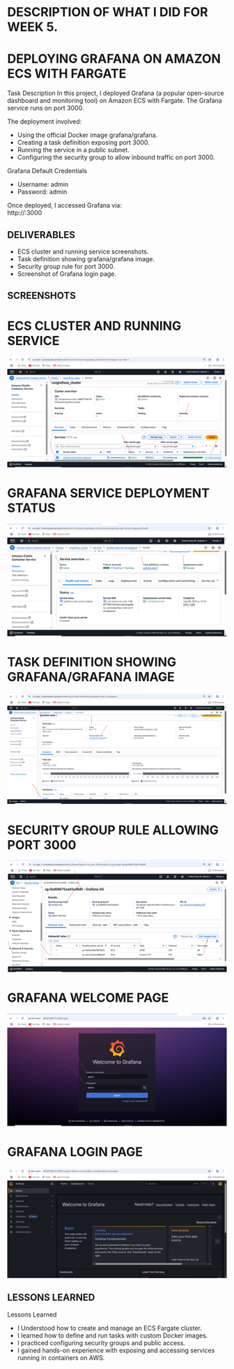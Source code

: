 # DESCRIPTION OF WHAT I DID FOR WEEK 5.

# DEPLOYING GRAFANA ON AMAZON ECS WITH FARGATE

Task Description
In this project, I deployed Grafana (a popular open-source dashboard and monitoring tool) on Amazon ECS with Fargate. The Grafana service runs on port 3000.  

The deployment involved:
- Using the official Docker image grafana/grafana.
- Creating a task definition exposing port 3000.
- Running the service in a public subnet.
- Configuring the security group to allow inbound traffic on port 3000.

Grafana Default Credentials
- Username: admin  
- Password: admin

Once deployed, I accessed Grafana via:  
http://<PUBLIC-IP>:3000

## DELIVERABLES
- ECS cluster and running service screenshots.
- Task definition showing grafana/grafana image.
- Security group rule for port 3000.
- Screenshot of Grafana login page.

  
## SCREENSHOTS

# ECS CLUSTER AND RUNNING SERVICE
![ECS Cluster & Running Service](https://github.com/ChideraA080/CSN-BOOTCAMP-TASK-WEEK-1-10/blob/main/Week5/CSN%20BOOTCAMP%20WEEK%205%20TASK/CSN%20BOOTCAMP%20WEEK%205%20ECS%20CLUSTER%20%26%20RUNNING%20SERVICE.png)

# GRAFANA SERVICE DEPLOYMENT STATUS
![Grafana Service Deployment status](https://github.com/ChideraA080/CSN-BOOTCAMP-TASK-WEEK-1-10/blob/main/Week5/CSN%20BOOTCAMP%20WEEK%205%20TASK/CSN%20BOOTCAMP%20WEEK%205%20%20GRAFANA%20SERVICE%20DEPLOYMENT%20STATUS.png)

# TASK DEFINITION SHOWING GRAFANA/GRAFANA IMAGE
![Task definition with grafana/grafana image](https://github.com/ChideraA080/CSN-BOOTCAMP-TASK-WEEK-1-10/blob/main/Week5/CSN%20BOOTCAMP%20WEEK%205%20TASK/CSN%20BOOTCAMP%20WEEK%205%20TASK%20DEFINITION%20WITH%20GRAFANA%20IMAGE.png)

# SECURITY GROUP RULE ALLOWING PORT 3000
![Security Group rule](https://github.com/ChideraA080/CSN-BOOTCAMP-TASK-WEEK-1-10/blob/main/Week5/CSN%20BOOTCAMP%20WEEK%205%20TASK/CSN%20BOOTCAMP%20WEEK%205%20SECURITY%20GROUP%20ALLOWING%20PORT%203000.png)

# GRAFANA WELCOME PAGE
![grafana Welcome Page](https://github.com/ChideraA080/CSN-BOOTCAMP-TASK-WEEK-1-10/blob/main/Week5/CSN%20BOOTCAMP%20WEEK%205%20TASK/CSN%20BOOTCAMP%20WEEK%205%20GRAFANA%20WELCOME%20PAGE%20%20WITH%20LOGIN%20DETAILS.png)

# GRAFANA LOGIN PAGE
![grafana Login Page](https://github.com/ChideraA080/CSN-BOOTCAMP-TASK-WEEK-1-10/blob/main/Week5/CSN%20BOOTCAMP%20WEEK%205%20TASK/CSN%20BOOTCAMP%20WEEK%205%20GRAFAN%20LOGIN%20PAGE%20IN%20BROWSER.png)


## LESSONS LEARNED
Lessons Learned
- I Understood how to create and manage an ECS Fargate cluster.
- I learned how to define and run tasks with custom Docker images.
- I practiced configuring security groups and public access.
- I gained hands-on experience with exposing and accessing services running in containers on AWS.

